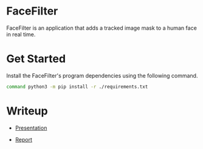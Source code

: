 # FaceFilter

FaceFilter is an application that adds a tracked image mask to a human face in real time.

# Get Started

Install the FaceFilter's program dependencies using the following command.

```bash
command python3 -m pip install -r ./requirements.txt
```

# Writeup

* [Presentation](https://docs.google.com/presentation/d/1NmwO08b5sNZIPIek1WKk7rM2K7vaA2lupBG8kfTwm5w/edit?usp=sharing)

* [Report](https://docs.google.com/document/d/1RAoUxfpoKODj-NVbGWQpaTlASqNSorq_evuS9IV2LR8/edit?usp=sharing)
